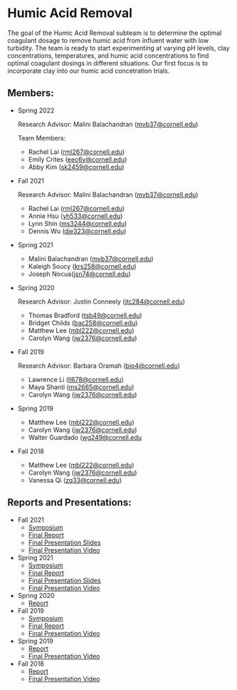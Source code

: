 # Humic Acid Removal

The goal of the Humic Acid Removal subteam is to determine the optimal coagulant dosage to remove humic acid from influent water with low turbidity. The team is ready to start experimenting at varying pH levels, clay concentrations, temperatures, and humic acid concentrations to find optimal coagulant dosings in different situations. Our first focus is to incorporate clay into our humic acid concetration trials.

## Members:
* Spring 2022
  
  Research Advisor: Malini Balachandran (mvb37@cornell.edu)
  
  Team Members:
  - Rachel Lai (rml267@cornell.edu)
  - Emily Crites (eec6y@cornell.edu) 
  - Abby Kim (sk2459@cornell.edu)
 
* Fall 2021 

  Research Advisor: Malini Balachandran (mvb37@cornell.edu)
  
  - Rachel Lai (rml267@cornell.edu)
  - Annie Hsu (yh533@cornell.edu)
  - Lynn Shin (ms3244@cornell.edu) 
  - Dennis Wu (dje323@cornell.edu)
  
* Spring 2021
  - Malini Balachandran (mvb37@cornell.edu)
  - Kaleigh Soucy (krs258@cornell.edu)
  - Joseph Nocua(jsn74@cornell.edu)
* Spring 2020
  
  Research Advisor: Justin Conneely (jtc284@cornell.edu)
  
  - Thomas Bradford (tsb49@cornell.edu)
  - Bridget Childs (bac258@cornell.edu)
  - Matthew Lee (mbl222@cornell.edu)
  - Carolyn Wang (jw2376@cornell.edu)

* Fall 2019 
  
  Research Advisor: Barbara Oramah (bio4@cornell.edu)
  
  - Lawrence Li (ll678@cornell.edu)
  - Maya Shanti (ms2665@cornell.edu)
  - Carolyn Wang (jw2376@cornell.edu)
  
* Spring 2019 
  - Matthew Lee (mbl222@cornell.edu)
  - Carolyn Wang (jw2376@cornell.edu)
  - Walter Guardado (wg249@cornell.edu

* Fall 2018 
  - Matthew Lee (mbl222@cornell.edu)
  - Carolyn Wang (jw2376@cornell.edu)
  - Vanessa Qi (zq33@cornell.edu)

## Reports and Presentations:
* Fall 2021
  - [Symposium](https://docs.google.com/presentation/d/1ZKPPbOudWqxHcR9i2Fie1SRaJA10ISYkCvr6lpHot4Q/edit#slide=id.g521d0d0f12_0_4)
  - [Final Report](https://colab.research.google.com/drive/1gxRjrZHg2fpFZIz1aoeFkFnxCIio37lh)
  - [Final Presentation Slides](https://docs.google.com/presentation/d/1s0cj8LiiD7t8gaYta8ufzHUrWHgnyvr62gVKCoFSWwo/edit#slide=id.g521d0d0f12_0_4)  
  - [Final Presentation Video](https://drive.google.com/drive/folders/1ieDkBahcQs82MLuQ4Pal_IvBtEY46sDB)
* Spring 2021
  - [Symposium](https://docs.google.com/presentation/d/1OzMrZoW5zLeQSTRK8TgXsiXIjA6FW2g9xs6dxgId4zA/edit#slide=id.g346a079b2f_0_0) 
  - [Final Report](https://github.com/AguaClara/humic_acid/blob/master/Spring%202021/Humic_Acid_Spring2021_FinalReport.ipynb)
  - [Final Presentation Slides](https://docs.google.com/presentation/d/1SVYZL772orhEhsmqcfRJs1-jt2IuKSDahxMYt0eI3ro/edit#slide=id.g346a079b2f_0_0)
  - [Final Presentation Video](https://www.youtube.com/watch?v=l-5bcg1fkSc)
* Spring 2020
  - [Report](https://github.com/AguaClara/humic_acid/blob/master/HA_Report_1_Spring2020.ipynb)
* Fall 2019 
  - [Symposium](https://docs.google.com/presentation/d/19sC5iIQ7kGqQ3ujJC4aqTxm_gEdrYmpPyAlIufDdlpc/edit?usp=sharing)
  - [Final Report](https://github.com/AguaClara/humic_acid/blob/master/Fall%202019/Humic_Acid_Fall_2019_Report.md) 
  - [Final Presentation Video](https://www.youtube.com/watch?v=A4WEZSAfyno)
* Spring 2019 
  - [Report](https://github.com/AguaClara/humic_acid/blob/master/Spring%202019/Humic%20Acid%20Spring%202019%20Report.md)
  - [Final Presentation Video](https://www.youtube.com/watch?v=snX5Bf6qQ2o)
* Fall 2018
  - [Report](https://github.com/AguaClara/humic_acid/blob/master/Fall%202018/Humic%20Acid%20Fall%202018.md)
  - [Final Presentation Video](https://www.youtube.com/watch?v=IO0-0WZ0PjI)
  
